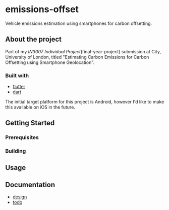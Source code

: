 # emissions-offset
Vehicle emissions estimation using smartphones for carbon offsetting.

## About the project
Part of my _IN3007 Individual Project_(final-year-project) submission at City, University of London, titled "Estimating Carbon Emissions for Carbon Offsetting using Smartphone Geolocation". 

### Built with
- [flutter](https://flutter.dev/)
- [dart](https://dart.dev/)

The initial target platform for this project is Android, however I'd like to make this available on iOS in the future.

## Getting Started
### Prerequisites
### Building

## Usage

## Documentation
- [design](docs/design.md)
- [todo](docs/todo.md)
